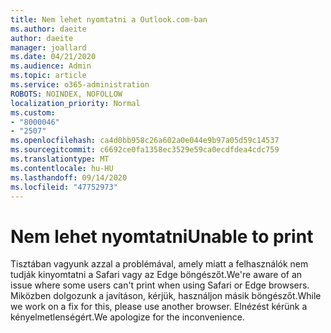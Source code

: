 ```yaml
---
title: Nem lehet nyomtatni a Outlook.com-ban
ms.author: daeite
author: daeite
manager: joallard
ms.date: 04/21/2020
ms.audience: Admin
ms.topic: article
ms.service: o365-administration
ROBOTS: NOINDEX, NOFOLLOW
localization_priority: Normal
ms.custom:
- "8000046"
- "2507"
ms.openlocfilehash: ca4d0bb958c26a602a0e044e9b97a05d59c14537
ms.sourcegitcommit: c6692ce0fa1358ec3529e59ca0ecdfdea4cdc759
ms.translationtype: MT
ms.contentlocale: hu-HU
ms.lasthandoff: 09/14/2020
ms.locfileid: "47752973"
---
```

# <a name="unable-to-print"></a><span data-ttu-id="889b5-102">Nem lehet nyomtatni</span><span class="sxs-lookup"><span data-stu-id="889b5-102">Unable to print</span></span>

<span data-ttu-id="889b5-103">Tisztában vagyunk azzal a problémával, amely miatt a felhasználók nem tudják kinyomtatni a Safari vagy az Edge böngészőt.</span><span class="sxs-lookup"><span data-stu-id="889b5-103">We're aware of an issue where some users can't print when using Safari or Edge browsers.</span></span> <span data-ttu-id="889b5-104">Miközben dolgozunk a javításon, kérjük, használjon másik böngészőt.</span><span class="sxs-lookup"><span data-stu-id="889b5-104">While we work on a fix for this, please use another browser.</span></span> <span data-ttu-id="889b5-105">Elnézést kérünk a kényelmetlenségért.</span><span class="sxs-lookup"><span data-stu-id="889b5-105">We apologize for the inconvenience.</span></span>